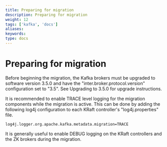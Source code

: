 ```yaml
---
title: Preparing for migration
description: Preparing for migration
weight: 12
tags: ['kafka', 'docs']
aliases: 
keywords: 
type: docs
---
```


# Preparing for migration

Before beginning the migration, the Kafka brokers must be upgraded to software version 3.5.0 and have the "inter.broker.protocol.version" configuration set to "3.5". See Upgrading to 3.5.0 for upgrade instructions. 

It is recommended to enable TRACE level logging for the migration components while the migration is active. This can be done by adding the following log4j configuration to each KRaft controller's "log4j.properties" file. 
    
    
    log4j.logger.org.apache.kafka.metadata.migration=TRACE

It is generally useful to enable DEBUG logging on the KRaft controllers and the ZK brokers during the migration. 
